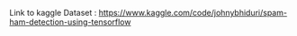 Link to kaggle Dataset : https://www.kaggle.com/code/johnybhiduri/spam-ham-detection-using-tensorflow
